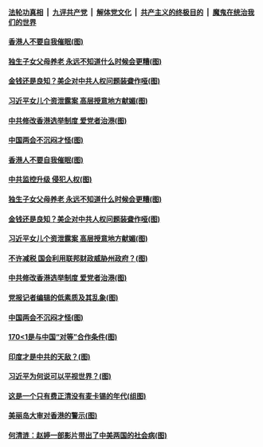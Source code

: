 ####  [法轮功真相](../../../../basic/blob/master/README.md?t=03140331) &nbsp;|&nbsp; [九评共产党](../../../../9ping.md/blob/master/README.md?t=03140331) &nbsp;|&nbsp; [解体党文化](../../../../jtdwh.md/blob/master/README.md?t=03140331)  &nbsp;|&nbsp; [共产主义的终极目的](../../../../gczydzjmd.md/blob/master/README.md?t=03140331) &nbsp;|&nbsp; [魔鬼在统治我们的世界](../../../../mgztzwmdsj.md/blob/master/README.md?t=03140331) 

#### [香港人不要自我催眠(图)](../pages/p4/965383.md?t=03140331) 

#### [独生子女父母养老 永远不知道什么时候会更糟(图)](../pages/p4/965045.md?t=03140331) 

#### [金钱还是良知？美企对中共人权问题装聋作哑(图)](../pages/p4/965386.md?t=03140331) 

#### [习近平女儿个资泄露案 高层授意地方献媚(图)](../pages/p4/965382.md?t=03140331) 

#### [中共修改香港选举制度 爱党者治港(图)](../pages/p4/965384.md?t=03140331) 

#### [中国两会不沉闷才怪(图)](../pages/p4/965285.md?t=03140331) 

#### [香港人不要自我催眠(图)](../pages/p4/965383.md?t=03140331) 


#### [中共监控升级 侵犯人权(图)](../pages/p4/965403.md?t=03140331) 

#### [独生子女父母养老 永远不知道什么时候会更糟(图)](../pages/p4/965045.md?t=03140331) 

#### [金钱还是良知？美企对中共人权问题装聋作哑(图)](../pages/p4/965386.md?t=03140331) 

#### [习近平女儿个资泄露案 高层授意地方献媚(图)](../pages/p4/965382.md?t=03140331) 

#### [不许减税 国会利用联邦财政威胁州政府？(图)](../pages/p4/965380.md?t=03140331) 

#### [中共修改香港选举制度 爱党者治港(图)](../pages/p4/965384.md?t=03140331) 

#### [党报记者编辑的低素质及其乱象(图)](../pages/p4/965316.md?t=03140331) 


#### [中国两会不沉闷才怪(图)](../pages/p4/965285.md?t=03140331) 

#### [170&lt;1是与中国“对等”合作条件(图)](../pages/p4/965263.md?t=03140331) 

#### [印度才是中共的天敌？(图)](../pages/p4/965267.md?t=03140331) 

#### [习近平为何说可以平视世界？(图)](../pages/p4/965269.md?t=03140331) 

#### [这是一个只有费正清没有麦卡锡的年代(组图)](../pages/p4/965272.md?t=03140331) 




#### [美丽岛大审对香港的警示(图)](../pages/p4/965190.md?t=03140331) 

#### [何清涟：赵婷一部影片带出了中美两国的社会病(图)](../pages/p4/965186.md?t=03140331) 

